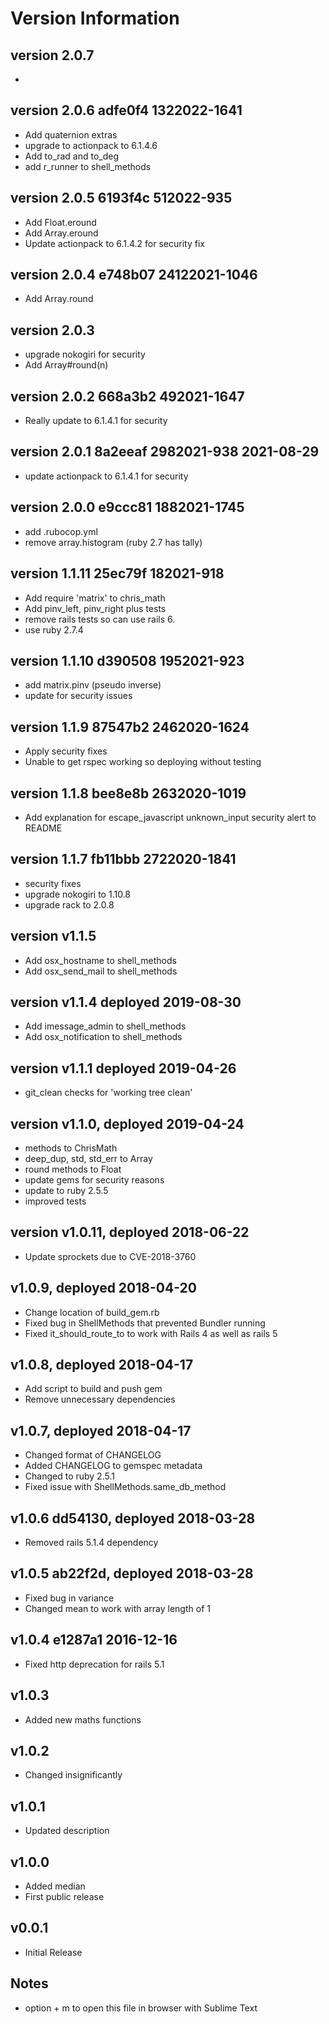# Version Information
## version 2.0.7
  -
## version 2.0.6 adfe0f4 1322022-1641
  - Add quaternion extras
  - upgrade to actionpack to 6.1.4.6
  - Add to_rad and to_deg
  - add r_runner to shell_methods
## version 2.0.5 6193f4c 512022-935
  - Add Float.eround
  - Add Array.eround
  - Update actionpack to 6.1.4.2 for security fix
## version 2.0.4 e748b07 24122021-1046
  - Add Array.round
## version 2.0.3
  - upgrade nokogiri for security
  - Add Array#round(n)
## version 2.0.2 668a3b2 492021-1647
  - Really update to 6.1.4.1 for security
## version 2.0.1 8a2eeaf 2982021-938 2021-08-29
  - update actionpack to 6.1.4.1 for security
## version 2.0.0 e9ccc81 1882021-1745
  - add .rubocop.yml
  - remove array.histogram (ruby 2.7 has tally)
## version 1.1.11  25ec79f 182021-918
  - Add require 'matrix' to chris_math
  - Add pinv_left, pinv_right plus tests
  - remove rails tests so can use rails 6.
  - use ruby 2.7.4
## version 1.1.10 d390508 1952021-923
  - add matrix.pinv (pseudo inverse)
  - update for security issues
## version 1.1.9 87547b2 2462020-1624
  - Apply security fixes
  - Unable to get rspec working so deploying without testing
## version 1.1.8 bee8e8b 2632020-1019
  - Add explanation for escape_javascript unknown_input security alert to README
## version 1.1.7 fb11bbb 2722020-1841
  - security fixes
  - upgrade nokogiri to 1.10.8
  - upgrade rack to 2.0.8
## version v1.1.5
  - Add osx_hostname to shell_methods
  - Add osx_send_mail to shell_methods
## version v1.1.4 deployed 2019-08-30
  - Add imessage_admin to shell_methods
  - Add osx_notification to shell_methods
## version v1.1.1 deployed 2019-04-26
  - git_clean checks for 'working tree clean'
## version v1.1.0, deployed 2019-04-24
  - methods to ChrisMath
  - deep_dup, std, std_err to Array
  - round methods to Float
  - update gems for security reasons
  - update to ruby 2.5.5
  - improved tests
## version v1.0.11, deployed 2018-06-22
  - Update sprockets due to CVE-2018-3760
## v1.0.9, deployed 2018-04-20
  - Change location of build_gem.rb
  - Fixed bug in ShellMethods that prevented Bundler running
  - Fixed it_should_route_to to work with Rails 4 as well as rails 5
## v1.0.8, deployed 2018-04-17
  - Add script to build and push gem
  - Remove unnecessary dependencies
## v1.0.7, deployed 2018-04-17
  - Changed format of CHANGELOG
  - Added CHANGELOG to gemspec metadata
  - Changed to ruby 2.5.1
  - Fixed issue with ShellMethods.same_db_method
## v1.0.6 dd54130, deployed 2018-03-28
  - Removed rails 5.1.4 dependency
## v1.0.5 ab22f2d, deployed 2018-03-28
  - Fixed bug in variance
  - Changed mean to work with array length of 1
## v1.0.4 e1287a1 2016-12-16
  - Fixed http deprecation for rails 5.1
## v1.0.3
  - Added new maths functions
## v1.0.2
  - Changed insignificantly
## v1.0.1
  - Updated description
## v1.0.0
  - Added median
  - First public release
## v0.0.1
  - Initial Release

## Notes
  - option + m to open this file in browser with Sublime Text

